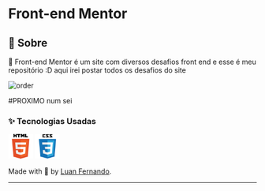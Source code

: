 # Front-end Mentor

## 🚀 Sobre
📜 Front-end Mentor é um site com diversos desafios front end e esse é meu repositório :D
aqui irei postar todos os desafios do site

![order](https://user-images.githubusercontent.com/79935555/167741146-6de96d4b-576e-46a1-807d-79c5e6556325.png)

#PROXIMO
num sei

### ✨ Tecnologias Usadas 
<code><img height="50" src="https://raw.githubusercontent.com/github/explore/80688e429a7d4ef2fca1e82350fe8e3517d3494d/topics/html/html.png"></code>
<code><img height="50" src="https://raw.githubusercontent.com/github/explore/80688e429a7d4ef2fca1e82350fe8e3517d3494d/topics/css/css.png"></code>

Made with 💜 by [Luan Fernando](https://www.linkedin.com/in/luan-fernando/).

---

